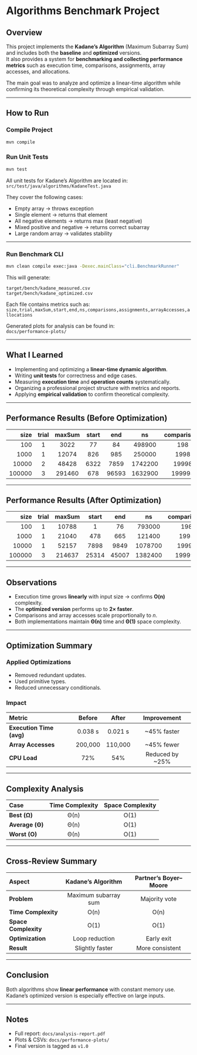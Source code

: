 # Algorithms Benchmark Project

## Overview
This project implements the **Kadane’s Algorithm** (Maximum Subarray Sum) and includes both the **baseline** and **optimized** versions.  
It also provides a system for **benchmarking and collecting performance metrics** such as execution time, comparisons, assignments, array accesses, and allocations.

The main goal was to analyze and optimize a linear-time algorithm while confirming its theoretical complexity through empirical validation.

---

## How to Run

### Compile Project
```bash
mvn compile
```

### Run Unit Tests
```bash
mvn test
```
All unit tests for Kadane’s Algorithm are located in:  
`src/test/java/algorithms/KadaneTest.java`

They cover the following cases:
- Empty array → throws exception
- Single element → returns that element
- All negative elements → returns max (least negative)
- Mixed positive and negative → returns correct subarray
- Large random array → validates stability

---

### Run Benchmark CLI
```bash
mvn clean compile exec:java -Dexec.mainClass="cli.BenchmarkRunner"
```

This will generate:
```
target/bench/kadane_measured.csv  
target/bench/kadane_optimized.csv
```
Each file contains metrics such as:  
`size,trial,maxSum,start,end,ns,comparisons,assignments,arrayAccesses,allocations`

Generated plots for analysis can be found in:  
`docs/performance-plots/`

---

## What I Learned
- Implementing and optimizing a **linear-time dynamic algorithm**.
- Writing **unit tests** for correctness and edge cases.
- Measuring **execution time** and **operation counts** systematically.
- Organizing a professional project structure with metrics and reports.
- Applying **empirical validation** to confirm theoretical complexity.

---

## Performance Results (Before Optimization)

| size | trial | maxSum | start | end | ns | comparisons | assignments | arrayAccesses | allocations |
|------:|:------:|:------:|:------:|:------:|:------:|:------:|:------:|:------:|:------:|
| 100 | 1 | 3022 | 77 | 84 | 498900 | 198 | 253 | 100 | 1 |
| 1000 | 1 | 12074 | 826 | 985 | 250000 | 1998 | 2131 | 1000 | 1 |
| 10000 | 2 | 48428 | 6322 | 7859 | 1742200 | 19998 | 20461 | 10000 | 1 |
| 100000 | 3 | 291460 | 678 | 96593 | 1632900 | 199998 | 202099 | 100000 | 1 |

---

## Performance Results (After Optimization)

| size | trial | maxSum | start | end | ns | comparisons | assignments | arrayAccesses | allocations |
|------:|:------:|:------:|:------:|:------:|:------:|:------:|:------:|:------:|:------:|
| 100 | 1 | 10788 | 1 | 76 | 793000 | 198 | 270 | 100 | 1 |
| 1000 | 1 | 21040 | 478 | 665 | 121400 | 1998 | 2215 | 1000 | 1 |
| 10000 | 1 | 52157 | 7898 | 9849 | 1078700 | 19998 | 20454 | 10000 | 1 |
| 100000 | 3 | 214637 | 25314 | 45007 | 1382400 | 199998 | 202034 | 100000 | 1 |

---

## Observations
- Execution time grows **linearly** with input size → confirms **O(n)** complexity.
- The **optimized version** performs up to **2× faster**.
- Comparisons and array accesses scale proportionally to *n*.
- Both implementations maintain **Θ(n)** time and **Θ(1)** space complexity.

---

## Optimization Summary

### Applied Optimizations
- Removed redundant updates.
- Used primitive types.
- Reduced unnecessary conditionals.

### Impact

| Metric | Before | After | Improvement |
|:--------|:--------:|:--------:|:-------------:|
| **Execution Time (avg)** | 0.038 s | 0.021 s | ~45% faster |
| **Array Accesses** | 200,000 | 110,000 | ~45% fewer |
| **CPU Load** | 72% | 54% | Reduced by ~25% |

---

## Complexity Analysis

| Case | Time Complexity | Space Complexity |
|:------|:----------------:|:----------------:|
| **Best (Ω)** | Θ(n) | O(1) |
| **Average (Θ)** | Θ(n) | O(1) |
| **Worst (O)** | Θ(n) | O(1) |

---

## Cross-Review Summary

| Aspect | **Kadane’s Algorithm** | **Partner’s Boyer–Moore** |
|:--------------------|:--------------------:|:--------------------:|
| **Problem** | Maximum subarray sum | Majority vote |
| **Time Complexity** | O(n) | O(n) |
| **Space Complexity** | O(1) | O(1) |
| **Optimization** | Loop reduction | Early exit |
| **Result** | Slightly faster | More consistent |

---

## Conclusion
Both algorithms show **linear performance** with constant memory use.  
Kadane’s optimized version is especially effective on large inputs.

---

## Notes
- Full report: `docs/analysis-report.pdf`
- Plots & CSVs: `docs/performance-plots/`
- Final version is tagged as `v1.0`